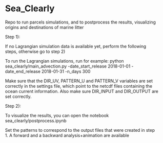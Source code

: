 # Sea_Clearly
Repo to run parcels simulations, and to postprocess the results, visualizing origins and destinations of marine litter

Step 1):

If no Lagrangian simulation data is available yet, perform the following steps, otherwise go to step 2)

To run the Lagrangian simulations, run for example:
python sea_clearly/main_advection.py -date_start_release 2018-01-01 -date_end_release 2018-01-31 -n_days 300

Make sure that the DIR_UV, PATTERN_U and PATTERN_V variables are set correctly in the settings file, which point to the netcdf files containing the ocean current information. Also make sure DIR_INPUT and DIR_OUTPUT are set correctly.


Step 2):

To visualize the results, you can open the notebook sea_clearly/postprocess.ipynb

Set the patterns to correspond to the output files that were created in step 1. A forward and a backward analysis+animation are available
